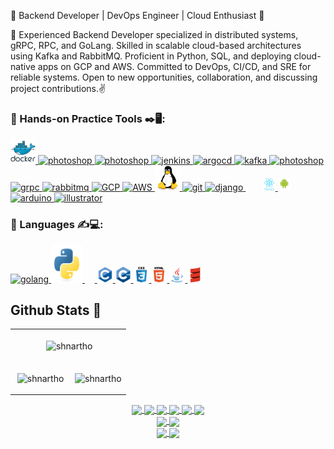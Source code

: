 🔰 Backend Developer | DevOps Engineer | Cloud Enthusiast 🔰

🌟 Experienced Backend Developer specialized in distributed systems, gRPC, RPC, and GoLang. Skilled in scalable cloud-based architectures using Kafka and RabbitMQ. Proficient in Python, SQL, and deploying cloud-native apps on GCP and AWS. Committed to DevOps, CI/CD, and SRE for reliable systems. Open to new opportunities, collaboration, and discussing project contributions.✌️ 

### 🔴 Hands-on Practice Tools :black_nib:🖥️: 
<p align="left"> 
  <a href="https://www.docker.com/" target="_blank" rel="noreferrer"> 
    <img src="https://raw.githubusercontent.com/devicons/devicon/master/icons/docker/docker-original-wordmark.svg" alt="docker" width="40" height="40"/> 
  </a> 
  <a href="https://www.kubernetes.io/en" target="_blank" rel="noreferrer"> 
    <img src="https://upload.wikimedia.org/wikipedia/commons/3/39/Kubernetes_logo_without_workmark.svg" alt="photoshop" width="40" height="40"/> 
  </a> 
  <a href="" target="_blank" rel="noreferrer"> 
    <img src="https://upload.wikimedia.org/wikipedia/commons/2/24/Ansible_logo.svg" alt="photoshop" width="40" height="40"/> 
  </a> 
  <a href="https://www.jenkins.io" target="_blank" rel="noreferrer"> 
    <img src="https://www.vectorlogo.zone/logos/jenkins/jenkins-icon.svg" alt="jenkins" width="40" height="40"/> 
  </a>
  <a href="https://www.argocd.io" target="_blank" rel="noreferrer"> 
    <img src="https://www.vectorlogo.zone/logos/argoprojio/argoprojio-icon.svg" alt="argocd" width="50" height="40"/> 
  </a>
   <a href="https://www.kafka.com/" target="_blank" rel="noreferrer"> 
    <img src="https://upload.wikimedia.org/wikipedia/commons/0/05/Apache_kafka.svg" alt="kafka" width="40" height="40"/> 
  </a>
  <a href="" target="_blank" rel="noreferrer"> 
    <img src="https://www.svgrepo.com/show/376353/terraform.svg" alt="photoshop" width="45" height="45"/> 
  </a>
   <a href="https://www.kafka.com/" target="_blank" rel="noreferrer"> 
    <img src="https://seeklogo.com/images/G/grpc-logo-561C1563B1-seeklogo.com.png" alt="grpc" width="55" height="25"/> 
  </a>
  <a href="https://www.rabbitmq.com/" target="_blank" rel="noreferrer"> 
    <img src="https://upload.wikimedia.org/wikipedia/commons/7/71/RabbitMQ_logo.svg" alt="rabbitmq" width="80" height="15"/> 
  </a>
   <a href="https://www.googlecloud.org/" target="_blank" rel="noreferrer"> 
    <img src="https://upload.wikimedia.org/wikipedia/commons/0/01/Google-cloud-platform.svg" alt="GCP" width="40" height="40"/> 
  </a>
   <a href="https://www.amazonwebservice.com/" target="_blank" rel="noreferrer"> 
    <img src="https://upload.wikimedia.org/wikipedia/commons/9/93/Amazon_Web_Services_Logo.svg" alt="AWS" width="40" height="40"/> 
  </a>
  <a href="https://www.linux.org/" target="_blank" rel="noreferrer"> 
    <img src="https://raw.githubusercontent.com/devicons/devicon/master/icons/linux/linux-original.svg" alt="linux" width="40" height="40"/> 
  </a>
   <a href="https://git-scm.com/" target="_blank" rel="noreferrer"> 
    <img src="https://www.vectorlogo.zone/logos/git-scm/git-scm-icon.svg" alt="git" width="40" height="40"/> 
  </a> 
 <a href="https://www.djangoproject.com/" target="_blank" rel="noreferrer"> 
    <img src="https://svgshare.com/i/fu4.svg" alt="django" width="55" height="55"/> 
  </a> &nbsp;&nbsp;&nbsp;&nbsp;&nbsp;&nbsp;
  <a href="https://reactjs.org/" target="_blank" rel="noreferrer"> 
    <img src="https://raw.githubusercontent.com/devicons/devicon/master/icons/react/react-original-wordmark.svg" alt="react" width="20" height="20"/> 
  </a>
  <a href="https://developer.android.com" target="_blank" rel="noreferrer"> 
    <img src="https://raw.githubusercontent.com/devicons/devicon/master/icons/android/android-original-wordmark.svg" alt="android" width="20" height="20"/> 
  </a> 
  <a href="https://www.arduino.cc/" target="_blank" rel="noreferrer"> 
    <img src="https://cdn.worldvectorlogo.com/logos/arduino-1.svg" alt="arduino" width="20" height="20"/> 
  </a> 
  <a href="https://www.adobe.com/in/products/illustrator.html" target="_blank" rel="noreferrer"> 
    <img src="https://www.vectorlogo.zone/logos/adobe_illustrator/adobe_illustrator-icon.svg" alt="illustrator" width="20" height="20"/> 
  </a>    
</p>

### 🔴 Languages ✍️💻:

<p align="left">
<a href="https://www.w3schools.com/cs/" target="_blank" rel="noreferrer"> <img src="https://raw.githubusercontent.com/rfyiamcool/golang_logo/master/svg/golang_3.svg" alt="golang" width="70" height="60"/> </a><a href="https://www.python.org" target="_blank" rel="noreferrer"> <img src="https://raw.githubusercontent.com/devicons/devicon/master/icons/python/python-original.svg" alt="python" width="50" height="60"/> </a> &nbsp;&nbsp;&nbsp;&nbsp;<a href="https://www.cprogramming.com/" target="_blank" rel="noreferrer"> <img src="https://raw.githubusercontent.com/devicons/devicon/master/icons/c/c-original.svg" alt="c" width="25" height="25"/> </a> <a href="https://www.w3schools.com/cpp/" target="_blank" rel="noreferrer"> <img src="https://raw.githubusercontent.com/devicons/devicon/master/icons/cplusplus/cplusplus-original.svg" alt="cplusplus" width="25" height="25"/> </a> <a href="https://www.w3schools.com/css/" target="_blank" rel="noreferrer"> <img src="https://raw.githubusercontent.com/devicons/devicon/master/icons/css3/css3-original-wordmark.svg" alt="css3" width="25" height="25"/> </a> <a href="https://www.w3.org/html/" target="_blank" rel="noreferrer"> <img src="https://raw.githubusercontent.com/devicons/devicon/master/icons/html5/html5-original-wordmark.svg" alt="html5" width="25" height="25"/> </a><a href="https://www.java.com" target="_blank" rel="noreferrer"> <img src="https://raw.githubusercontent.com/devicons/devicon/master/icons/java/java-original.svg" alt="java" width="25" height="25"/> </a>  <a href="https://www.scala-lang.org" target="_blank" rel="noreferrer"> <img src="https://raw.githubusercontent.com/devicons/devicon/master/icons/scala/scala-original.svg" alt="scala" width="25" height="25"/> </a> </p>

## Github Stats 📗
<table>
   <tr>
    <td colspan="2" align="center"><p>&nbsp;<img align="center" src="https://github-readme-stats.vercel.app/api/top-langs/?username=shnartho&hide=java,cmake,makefile,scss,less,html,php&layout=compact&theme=vue&langs_count=10" alt="shnartho" /></pr></td>
  </tr>
  <tr>
    <td align="center"><p>&nbsp;<img align="center" src="https://github-readme-stats.vercel.app/api?username=shnartho&theme=chartreuse-dark&show_icons=true&locale=en" alt="shnartho" /></p></td>
    <td align="center"><p>&nbsp;<img align="center" src="https://github-readme-streak-stats.herokuapp.com/?user=shnartho&theme=great-gatsby" alt="shnartho" /></p></td>
  </tr>
 
</table>

<p align="center">
 <a href="https://github.com/shnartho/Full-Stack-eCommerce-Website">
  <img align="center" src="https://github-readme-stats.vercel.app/api/pin/?username=shnartho&repo=Full-Stack-eCommerce-Website&theme=dark" />
</a>
  <a href="https://github.com/shnartho/Python-Scripting">
  <img align="center" src="https://github-readme-stats.vercel.app/api/pin/?username=shnartho&repo=Python-Scripting&theme=dark" />
</a>
<a href="https://github.com/shnartho/Distributed-Computer-Systems">
  <img align="center" src="https://github-readme-stats.vercel.app/api/pin/?username=shnartho&repo=Distributed-Computer-Systems&theme=slateorange" />
</a>
 <a href="https://github.com/shnartho/Programming-Multimedia-Applications">
  <img align="center" src="https://github-readme-stats.vercel.app/api/pin/?username=shnartho&repo=Programming-Multimedia-Applications&theme=slateorange" />
</a>
<a href="https://github.com/shnartho/Linux-Server-Administration">
  <img align="center" src="https://github-readme-stats.vercel.app/api/pin/?username=shnartho&repo=Linux-Server-Administration&theme=midnight-purple" />
</a>
   <a href="https://github.com/shnartho/Programming-In-Scala">
  <img align="center" src="https://github-readme-stats.vercel.app/api/pin/?username=shnartho&repo=Programming-In-Scala&theme=midnight-purple" />
</a>
<br>
<a href="https://github.com/shnartho/Database-Project-University">
  <img align="center" src="https://github-readme-stats.vercel.app/api/pin/?username=shnartho&repo=Database-Project-University&theme=slateorange" />
</a>
 <a href="https://github.com/shnartho/Programming-Paradigms">
  <img align="center" src="https://github-readme-stats.vercel.app/api/pin/?username=shnartho&repo=Programming-Paradigms&theme=slateorange" />
</a>

<br>
<a href="https://github.com/shnartho/Blockchain-Project">
  <img align="center" src="https://github-readme-stats.vercel.app/api/pin/?username=shnartho&repo=Blockchain-Project&theme=dark" />
</a>
<a href="https://github.com/shnartho/Android-App-Development">
  <img align="center" src="https://github-readme-stats.vercel.app/api/pin/?username=shnartho&repo=Android-App-Development&theme=dark" />
</a>

<br>
</p>


